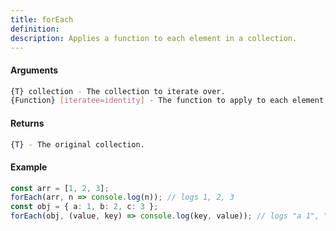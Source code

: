```yaml
---
title: forEach
definition: 
description: Applies a function to each element in a collection.
---
```



#### Arguments


```bash
{T} collection - The collection to iterate over.
{Function} [iteratee=identity] - The function to apply to each element.
```


#### Returns


```bash
{T} - The original collection.
```


#### Example


```ts
const arr = [1, 2, 3];forEach(arr, n => console.log(n)); // logs 1, 2, 3const obj = { a: 1, b: 2, c: 3 };forEach(obj, (value, key) => console.log(key, value)); // logs "a 1", "b 2", "c 3"
```